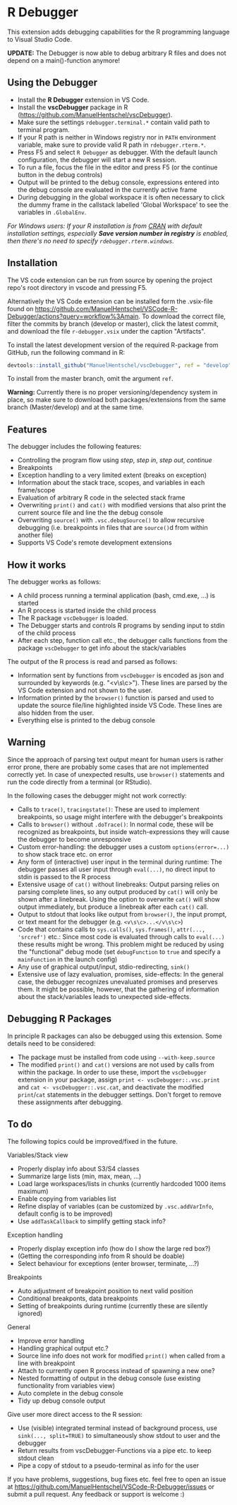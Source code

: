 # R Debugger

This extension adds debugging capabilities for the R programming language to Visual Studio Code.

**UPDATE:** The Debugger is now able to debug arbitrary R files and does not depend on a main()-function anymore!

## Using the Debugger
* Install the **R Debugger** extension in VS Code.
* Install the **vscDebugger** package in R (https://github.com/ManuelHentschel/vscDebugger).
* Make sure the settings `rdebugger.terminal.*` contain valid path to terminal program.
* If your R path is neither in Windows registry nor in `PATH` environment variable, make sure to provide valid R path in `rdebugger.rterm.*`.
* Press F5 and select `R Debugger` as debugger. With the default launch configuration, the debugger will start a new R session.
* To run a file, focus the file in the editor and press F5 (or the continue button in the debug controls)
* Output will be printed to the debug console,
expressions entered into the debug console are evaluated in the currently active frame
* During debugging in the global workspace it is often necessary to click the dummy frame
in the callstack labelled 'Global Workspace' to see the variables in `.GlobalEnv`.

*For Windows users: If your R installation is from [CRAN](http://cran.r-project.org/mirrors.html) with default installation settings, especially **Save version number in registry** is enabled, then there's no need to specify `rdebugger.rterm.windows`.*

## Installation
The VS code extension can be run from source by opening the project repo's root directory in vscode and pressing F5.

Alternatively the VS Code extension can be installed form the .vsix-file found on https://github.com/ManuelHentschel/VSCode-R-Debugger/actions?query=workflow%3Amain.
To download the correct file, filter the commits by branch (develop or master), click the latest commit,
and download the file `r-debugger.vsix` under the caption "Artifacts".


To install the latest development version of the required R-package from GitHub, run the following command in R:
```r
devtools::install_github("ManuelHentschel/vscDebugger", ref = "develop")
```
To install from the master branch, omit the argument `ref`.


**Warning:** Currently there is no proper versioning/dependency system in place, so make sure to download both packages/extensions from the same branch (Master/develop) and at the same time.


## Features
The debugger includes the following features:
* Controlling the program flow using *step*, *step in*, *step out*, *continue*
* Breakpoints 
* Exception handling to a very limited extent (breaks on exception)
* Information about the stack trace, scopes, and variables in each frame/scope
* Evaluation of arbitrary R code in the selected stack frame
* Overwriting `print()` and `cat()` with modified versions that also print the current source file and line the the debug console
* Overwriting `source()` with `.vsc.debugSource()` to allow recursive debugging (i.e. breakpoints in files that are `source()`d from within another file)
* Supports VS Code's remote development extensions


## How it works
The debugger works as follows:
* A child process running a terminal application (bash, cmd.exe, ...) is started
* An R process is started inside the child process
* The R package `vscDebugger` is loaded.
* The Debugger starts and controls R programs by sending input to stdin of the child process
* After each step, function call etc., the debugger calls functions from the package `vscDebugger` to get info about the stack/variables

The output of the R process is read and parsed as follows:
* Information sent by functions from `vscDebugger` is encoded as json and surrounded by keywords (e.g. "<v\\s\\c>").
These lines are parsed by the VS Code extension and not shown to the user.
* Information printed by the `browser()` function is parsed and used to update the source file/line highlighted inside VS Code.
These lines are also hidden from the user.
* Everything else is printed to the debug console


## Warning
Since the approach of parsing text output meant for human users is rather error prone, there are probably some cases that are not implemented correctly yet.
In case of unexpected results, use `browser()` statements and run the code directly from a terminal (or RStudio).

In the following cases the debugger might not work correctly:
* Calls to `trace()`, `tracingstate()`:
These are used to implement breakpoints, so usage might interfere with the debugger's breakpoints
* Calls to `browser()` without `.doTrace()`:
In normal code, these will be recognized as breakpoints,
but inside watch-expressions they will cause the debugger to become unresponsive
* Custom error-handling: the debugger uses a custom `options(error=...)` to show stack trace etc. on error
* Any form of (interactive) user input in the terminal during runtime:
The debugger passes all user input through `eval(...)`, no direct input to stdin is passed to the R process
* Extensive usage of `cat()` without linebreaks:
Output parsing relies on parsing complete lines, so any output produced by `cat()` will only be shown after a linebreak.
Using the option to overwrite `cat()` will show output immediately, but produce a linebreak after each `cat()` call.
* Output to stdout that looks like output from `browser()`, the input prompt, or text meant for the debugger (e.g. `<v\s\c>...</v\s\c>`)
* Code that contains calls to `sys.calls()`, `sys.frames()`, `attr(..., 'srcref')` etc.:
Since most code is evaluated through calls to `eval(...)` these results might be wrong.
This problem might be reduced by using the "functional" debug mode
(set `debugFunction` to `true` and specify a `mainFunction` in the launch config)
* Any use of graphical output/input, stdio-redirecting, `sink()`
* Extensive use of lazy evaluation, promises, side-effects:
In the general case, the debugger recognizes unevaluated promises and preserves them.
It might be possible, however, that the gathering of information about the stack/variables leads to unexpected side-effects.



## Debugging R Packages
In principle R packages can also be debugged using this extension.
Some details need to be considered:
* The package must be installed from code using `--with-keep.source` 
* The modified `print()` and `cat()` versions are not used by calls from within the package.
In order to use these, import the `vscDebugger` extension in your package, assign `print <- vscDebugger::.vsc.print` and `cat <- vscDebugger::.vsc.cat`, and deactivate the modified `print`/`cat` statements in the debugger settings.
Don't forget to remove these assignments after debugging.


## To do
The following topics could be improved/fixed in the future.

Variables/Stack view
* Properly display info about S3/S4 classes
* Summarize large lists (min, max, mean, ...)
* Load large workspaces/lists in chunks (currently hardcoded 1000 items maximum)
* Enable copying from variables list
* Refine display of variables (can be customized by `.vsc.addVarInfo`, default config is to be improved)
* Use `addTaskCallback` to simplify getting stack info?

Exception handling
* Properly display exception info (how do I show the large red box?)
* (Getting the corresponding info from R should be doable)
* Select behaviour for exceptions (enter browser, terminate, ...?)

Breakpoints
* Auto adjustment of breakpoint position to next valid position
* Conditional breakponts, data breakpoints
* Setting of breakpoints during runtime (currently these are silently ignored)

General
* Improve error handling
* Handling graphical output etc.?
* Source line info does not work for modified `print()` when called from a line with breakpoint
* Attach to currently open R process instead of spawning a new one?
* Nested formatting of output in the debug console (use existing functionality from variables view)
* Auto complete in the debug console
* Tidy up debug console output

Give user more direct access to the R session:
* Use (visible) integrated terminal instead of background process,
use `sink(..., split=TRUE)` to simultaneously show stdout to user and the debugger
* Return results from vscDebugger-Functions via a pipe etc. to keep stdout clean
* Pipe a copy of stdout to a pseudo-terminal as info for the user

If you have problems, suggestions, bug fixes etc. feel free to open an issue at
https://github.com/ManuelHentschel/VSCode-R-Debugger/issues
or submit a pull request.
Any feedback or support is welcome :)